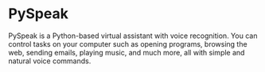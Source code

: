 # PySpeak
PySpeak is a Python-based virtual assistant with voice recognition. You can control tasks on your computer such as opening programs, browsing the web, sending emails, playing music, and much more, all with simple and natural voice commands.
